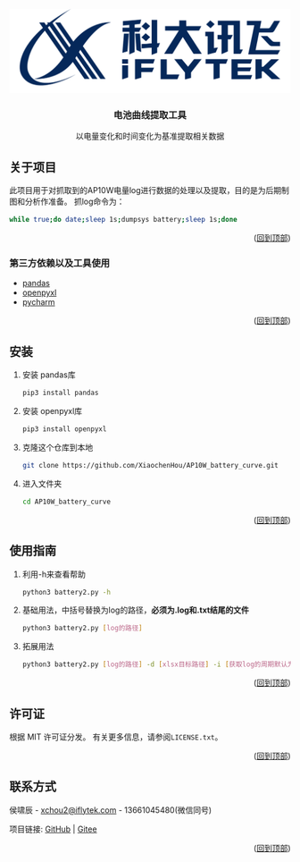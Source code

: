 <div id="top"></div>


<!-- PROJECT LOGO -->
<br />
<div align="center">
  <a href="https://www.iflytek.com/index.html">
    <img src="images/logo.png" alt="Logo">
  </a>

  <h3 align="center">电池曲线提取工具</h3>

  <p align="center">
    以电量变化和时间变化为基准提取相关数据
  </p>
</div>


## 关于项目
此项目用于对抓取到的AP10W电量log进行数据的处理以及提取，目的是为后期制图和分析作准备。
抓log命令为：
   ```sh
   while true;do date;sleep 1s;dumpsys battery;sleep 1s;done
   ```

<p align="right">(<a href="#top">回到顶部</a>)</p>



### 第三方依赖以及工具使用

* [pandas](https://pandas.pydata.org/)
* [openpyxl](https://openpyxl.readthedocs.io/en/stable/)
* [pycharm](https://www.jetbrains.com/pycharm/)

<p align="right">(<a href="#top">回到顶部</a>)</p>

## 安装

1. 安装 pandas库
    ```sh
   pip3 install pandas
   ```
2. 安装 openpyxl库
    ```sh
   pip3 install openpyxl
   ```
3. 克隆这个仓库到本地
   ```sh
   git clone https://github.com/XiaochenHou/AP10W_battery_curve.git
   ```
4. 进入文件夹
   ```sh
   cd AP10W_battery_curve
   ```
<p align="right">(<a href="#top">回到顶部</a>)</p>


## 使用指南
1. 利用-h来查看帮助
   ```sh
   python3 battery2.py -h
   ```
2. 基础用法，中括号替换为log的路径，**必须为.log和.txt结尾的文件**
   ```sh
   python3 battery2.py [log的路径]
   ```
3. 拓展用法
   ```sh
   python3 battery2.py [log的路径] -d [xlsx目标路径] -i [获取log的周期默认为2]
   ```  
<p align="right">(<a href="#top">回到顶部</a>)</p>

## 许可证

根据 MIT 许可证分发。 有关更多信息，请参阅`LICENSE.txt`。

<p align="right">(<a href="#top">回到顶部</a>)</p>

## 联系方式

侯啸辰 - xchou2@iflytek.com - 13661045480(微信同号)

项目链接: [GitHub](https://github.com/XiaochenHou/AP10W_battery_curve) |
[Gitee](https://gitee.com/xiaochenhou/AP10W_battery_curve)

<p align="right">(<a href="#top">回到顶部</a>)</p>
